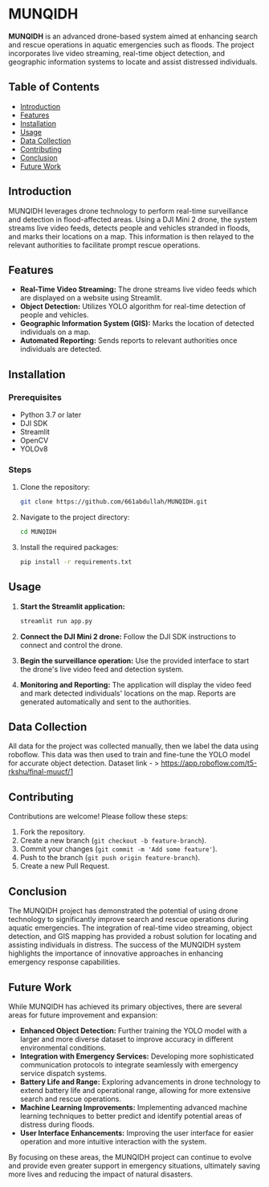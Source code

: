 # MUNQIDH

**MUNQIDH** is an advanced drone-based system aimed at enhancing search and rescue operations in aquatic emergencies such as floods. The project incorporates live video streaming, real-time object detection, and geographic information systems to locate and assist distressed individuals.

## Table of Contents
- [Introduction](#introduction)
- [Features](#features)
- [Installation](#installation)
- [Usage](#usage)
- [Data Collection](#data-collection)
- [Contributing](#contributing)
- [Conclusion](#Conclusion)
- [Future Work](#Future-Work)

## Introduction
MUNQIDH leverages drone technology to perform real-time surveillance and detection in flood-affected areas. Using a DJI Mini 2 drone, the system streams live video feeds, detects people and vehicles stranded in floods, and marks their locations on a map. This information is then relayed to the relevant authorities to facilitate prompt rescue operations.

## Features
- **Real-Time Video Streaming:** The drone streams live video feeds which are displayed on a website using Streamlit.
- **Object Detection:** Utilizes YOLO algorithm for real-time detection of people and vehicles.
- **Geographic Information System (GIS):** Marks the location of detected individuals on a map.
- **Automated Reporting:** Sends reports to relevant authorities once individuals are detected.

## Installation
### Prerequisites
- Python 3.7 or later
- DJI SDK
- Streamlit
- OpenCV
- YOLOv8

### Steps
1. Clone the repository:
    ```sh
    git clone https://github.com/661abdullah/MUNQIDH.git
    ```
2. Navigate to the project directory:
    ```sh
    cd MUNQIDH
    ```
3. Install the required packages:
    ```sh
    pip install -r requirements.txt
    ```

## Usage
1. **Start the Streamlit application:**
    ```sh
    streamlit run app.py
    ```
2. **Connect the DJI Mini 2 drone:**
   Follow the DJI SDK instructions to connect and control the drone.

3. **Begin the surveillance operation:**
   Use the provided interface to start the drone's live video feed and detection system.

4. **Monitoring and Reporting:**
   The application will display the video feed and mark detected individuals' locations on the map. Reports are generated automatically and sent to the authorities.

## Data Collection
All data for the project was collected manually, then we label the data using roboflow. This data was then used to train and fine-tune the YOLO model for accurate object detection.
Dataset link - > https://app.roboflow.com/t5-rkshu/final-muucf/1

## Contributing
Contributions are welcome! Please follow these steps:
1. Fork the repository.
2. Create a new branch (`git checkout -b feature-branch`).
3. Commit your changes (`git commit -m 'Add some feature'`).
4. Push to the branch (`git push origin feature-branch`).
5. Create a new Pull Request.

## Conclusion
The MUNQIDH project has demonstrated the potential of using drone technology to significantly improve search and rescue operations during aquatic emergencies. The integration of real-time video streaming, object detection, and GIS mapping has provided a robust solution for locating and assisting individuals in distress. The success of the MUNQIDH system highlights the importance of innovative approaches in enhancing emergency response capabilities.

## Future Work
While MUNQIDH has achieved its primary objectives, there are several areas for future improvement and expansion:
- **Enhanced Object Detection:** Further training the YOLO model with a larger and more diverse dataset to improve accuracy in different environmental conditions.
- **Integration with Emergency Services:** Developing more sophisticated communication protocols to integrate seamlessly with emergency service dispatch systems.
- **Battery Life and Range:** Exploring advancements in drone technology to extend battery life and operational range, allowing for more extensive search and rescue operations.
- **Machine Learning Improvements:** Implementing advanced machine learning techniques to better predict and identify potential areas of distress during floods.
- **User Interface Enhancements:** Improving the user interface for easier operation and more intuitive interaction with the system.

By focusing on these areas, the MUNQIDH project can continue to evolve and provide even greater support in emergency situations, ultimately saving more lives and reducing the impact of natural disasters.


